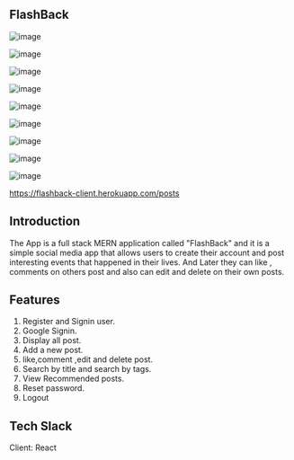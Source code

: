 

## FlashBack 

![image](https://user-images.githubusercontent.com/32572802/160145002-92dde780-ee30-43f8-92e1-c24db32f577a.png)

![image](https://user-images.githubusercontent.com/32572802/160152214-c0d6f202-f30f-4a49-85ed-1db77dcf3e8c.png)

![image](https://user-images.githubusercontent.com/32572802/160153079-cf4a9e99-e597-45ba-8fc4-e8c7ac715af6.png)

![image](https://user-images.githubusercontent.com/32572802/160153742-a4865023-a7b7-4c2b-a07b-e36b3c1fe75a.png)

![image](https://user-images.githubusercontent.com/32572802/160154442-0f389660-003d-48fc-a4e3-35ef944fcdbb.png)


![image](https://user-images.githubusercontent.com/32572802/160153982-d11a7720-f297-4d25-bf65-2a6743cd5920.png)

![image](https://user-images.githubusercontent.com/32572802/160154084-9a6eb151-8eee-42a8-b544-41d2de1c00a3.png)

![image](https://user-images.githubusercontent.com/32572802/160157144-52abe343-a189-4d39-9828-85bac5682d67.png)

![image](https://user-images.githubusercontent.com/32572802/160157328-29a34817-de4e-47b2-9606-127e0564ff98.png)





https://flashback-client.herokuapp.com/posts

## Introduction

 The App is a full stack MERN application called "FlashBack" and it is a simple social media app that allows users to create their account and  post interesting events that happened in their lives. And Later they  can like , comments on others post and  also can edit and  delete  on their own posts.
 
 ## Features
 
 1. Register and Signin user.
 2. Google Signin.
 3. Display all post.
 4. Add a new post.
 5. like,comment ,edit and delete post.
 6. Search by title and search by tags.
 7. View Recommended posts.
 8. Reset password.
 9. Logout
 
 
  ## Tech Slack
  
  Client: React
  
  
 
 
 
